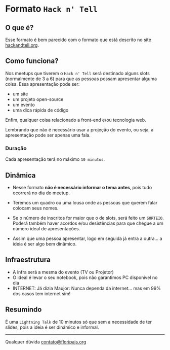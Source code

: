 # Formato `Hack n' Tell`

## O que é?
Esse formato é bem parecido com o formato que está descrito no site [hackandtell.org](https://hackandtell.org).

## Como funciona?
Nos meetups que tiverem o `Hack n' Tell` será destinado alguns slots (normalmente de 3 a 6) para que as pessoas possam apresentar alguma coisa. Essa apresentação pode ser:

- um site
- um projeto open-source
- um evento
- uma dica rápida de código

Enfim, qualquer coisa relacionado a front-end e/ou tecnologia web.

Lembrando que não é necessário usar a projeção do evento, ou seja, a apresentação pode ser apenas uma fala.

### Duração
Cada apresentação terá no máximo `10 minutos`.

## Dinâmica
- Nesse formato **não é necessário informar o tema antes**, pois tudo ocorrerá no dia do meetup.
  
- Teremos um quadro ou uma lousa onde as pessoas que querem falar colocam seus nomes.  
  
- Se o número de inscritos for maior que o de slots, será feito um `SORTEIO`. Poderá também haver acordos e/ou desistências para que chegue a um número ideal de apresentações.

- Assim que uma pessoa apresentar, logo em seguida já entra a outra... a ideia é ser algo bem dinâmico.

## Infraestrutura
- A infra será a mesma do evento (TV ou Projetor)
- O ideal é levar o seu notebook, pois não garantimos PC disponível no dia
- INTERNET: Já dizia Maujor: Nunca dependa da internet... mas em 99% dos casos tem internet sim!

## Resumindo
É uma `Lightning Talk` de 10 minutos só que sem a necessidade de ter slides, pois a ideia é ser dinâmico e informal.  
  
---

Qualquer dúvida [contato@floripajs.org](contato@floripajs.org)
